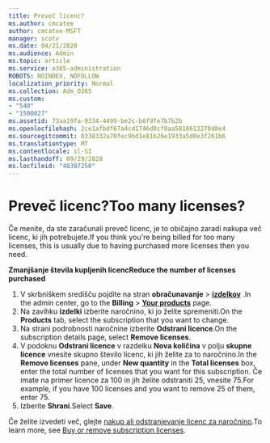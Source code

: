 ```yaml
---
title: Preveč licenc?
ms.author: cmcatee
author: cmcatee-MSFT
manager: scotv
ms.date: 04/21/2020
ms.audience: Admin
ms.topic: article
ms.service: o365-administration
ROBOTS: NOINDEX, NOFOLLOW
localization_priority: Normal
ms.collection: Adm_O365
ms.custom:
- "540"
- "1500027"
ms.assetid: 73aa19fa-9334-4499-be2c-b6f9fe7b7b2b
ms.openlocfilehash: 2ce1afbdf67a4cd1746d8cf0aa5818613278d8e4
ms.sourcegitcommit: 0338332a70fec9bd1e81b26e1933a5d0e3f261b6
ms.translationtype: MT
ms.contentlocale: sl-SI
ms.lasthandoff: 09/29/2020
ms.locfileid: "48307250"
---
```

# <a name="too-many-licenses"></a><span data-ttu-id="e248e-102">Preveč licenc?</span><span class="sxs-lookup"><span data-stu-id="e248e-102">Too many licenses?</span></span>

<span data-ttu-id="e248e-103">Če menite, da ste zaračunali preveč licenc, je to običajno zaradi nakupa več licenc, ki jih potrebujete.</span><span class="sxs-lookup"><span data-stu-id="e248e-103">If you think you're being billed for too many licenses, this is usually due to having purchased more licenses then you need.</span></span>
  
<span data-ttu-id="e248e-104">**Zmanjšanje števila kupljenih licenc**</span><span class="sxs-lookup"><span data-stu-id="e248e-104">**Reduce the number of licenses purchased**</span></span>
  
1. <span data-ttu-id="e248e-105">V skrbniškem središču pojdite na stran **obračunavanje** \> **[izdelkov](https://go.microsoft.com/fwlink/p/?linkid=842054)** .</span><span class="sxs-lookup"><span data-stu-id="e248e-105">In the admin center, go to the **Billing** \> **[Your products](https://go.microsoft.com/fwlink/p/?linkid=842054)** page.</span></span>
2. <span data-ttu-id="e248e-106">Na zavihku **izdelki** izberite naročnino, ki jo želite spremeniti.</span><span class="sxs-lookup"><span data-stu-id="e248e-106">On the **Products** tab, select the subscription that you want to change.</span></span>
3. <span data-ttu-id="e248e-107">Na strani podrobnosti naročnine izberite **Odstrani licence**.</span><span class="sxs-lookup"><span data-stu-id="e248e-107">On the subscription details page, select **Remove licenses**.</span></span>
4. <span data-ttu-id="e248e-108">V podoknu **Odstrani licence** v razdelku **Nova količina** v polju **skupne licence** vnesite skupno število licenc, ki jih želite za to naročnino.</span><span class="sxs-lookup"><span data-stu-id="e248e-108">In the **Remove licenses** pane, under **New quantity** in the **Total licenses** box, enter the total number of licenses that you want for this subscription.</span></span> <span data-ttu-id="e248e-109">Če imate na primer licence za 100 in jih želite odstraniti 25, vnesite 75.</span><span class="sxs-lookup"><span data-stu-id="e248e-109">For example, if you have 100 licenses and you want to remove 25 of them, enter 75.</span></span>
5. <span data-ttu-id="e248e-110">Izberite **Shrani**.</span><span class="sxs-lookup"><span data-stu-id="e248e-110">Select **Save**.</span></span>

<span data-ttu-id="e248e-111">Če želite izvedeti več, glejte [nakup ali odstranjevanje licenc za naročnino](https://docs.microsoft.com/microsoft-365/commerce/licenses/buy-licenses).</span><span class="sxs-lookup"><span data-stu-id="e248e-111">To learn more, see [Buy or remove subscription licenses](https://docs.microsoft.com/microsoft-365/commerce/licenses/buy-licenses).</span></span>